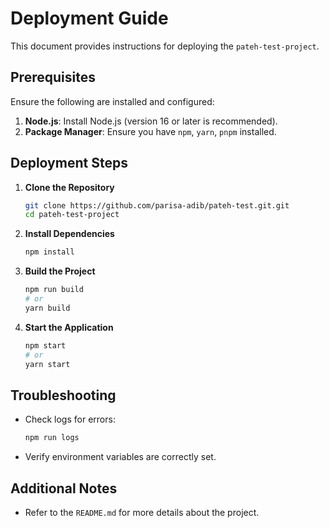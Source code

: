 # Deployment Guide

This document provides instructions for deploying the `pateh-test-project`.

## Prerequisites

Ensure the following are installed and configured:

1. **Node.js**: Install Node.js (version 16 or later is recommended).
2. **Package Manager**: Ensure you have `npm`, `yarn`, `pnpm` installed.

## Deployment Steps

1. **Clone the Repository**

   ```bash
   git clone https://github.com/parisa-adib/pateh-test.git.git
   cd pateh-test-project
   ```

2. **Install Dependencies**

   ```bash
   npm install
   ```

3. **Build the Project**

   ```bash
   npm run build
   # or
   yarn build
   ```

4. **Start the Application**
   ```bash
   npm start
   # or
   yarn start
   ```

## Troubleshooting

- Check logs for errors:
  ```bash
  npm run logs
  ```
- Verify environment variables are correctly set.

## Additional Notes

- Refer to the `README.md` for more details about the project.

